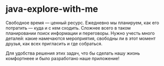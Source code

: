 # java-explore-with-me


Свободное время — ценный ресурс. Ежедневно мы планируем, как его потратить — куда и с кем сходить. Сложнее всего в таком планировании поиск информации и переговоры. Нужно учесть много деталей: какие намечаются мероприятия, свободны ли в этот момент друзья, как всех пригласить и где собраться.

Для удобства решения этих задач, что бы сделать нашу жизнь комфортнеее и было разработано наше приложение! 